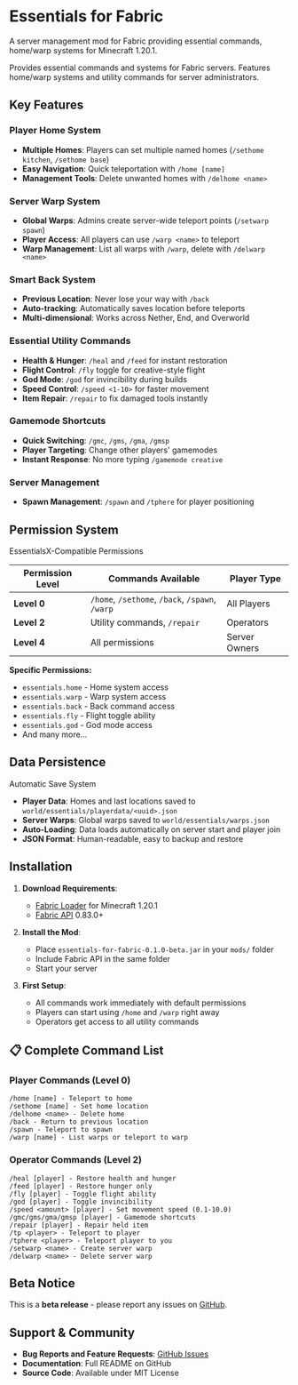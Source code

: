 # Essentials for Fabric

A server management mod for Fabric providing essential commands, home/warp systems for Minecraft 1.20.1.

Provides essential commands and systems for Fabric servers. Features home/warp systems and utility commands for server administrators.

## Key Features

### Player Home System
- **Multiple Homes**: Players can set multiple named homes (`/sethome kitchen`, `/sethome base`)
- **Easy Navigation**: Quick teleportation with `/home [name]`
- **Management Tools**: Delete unwanted homes with `/delhome <name>`

### Server Warp System 
- **Global Warps**: Admins create server-wide teleport points (`/setwarp spawn`)
- **Player Access**: All players can use `/warp <name>` to teleport
- **Warp Management**: List all warps with `/warp`, delete with `/delwarp <name>`

### Smart Back System
- **Previous Location**: Never lose your way with `/back`
- **Auto-tracking**: Automatically saves location before teleports
- **Multi-dimensional**: Works across Nether, End, and Overworld

### Essential Utility Commands
- **Health & Hunger**: `/heal` and `/feed` for instant restoration
- **Flight Control**: `/fly` toggle for creative-style flight
- **God Mode**: `/god` for invincibility during builds
- **Speed Control**: `/speed <1-10>` for faster movement
- **Item Repair**: `/repair` to fix damaged tools instantly

### Gamemode Shortcuts
- **Quick Switching**: `/gmc`, `/gms`, `/gma`, `/gmsp`
- **Player Targeting**: Change other players' gamemodes
- **Instant Response**: No more typing `/gamemode creative`

### Server Management
- **Spawn Management**: `/spawn` and `/tphere` for player positioning


## Permission System

EssentialsX-Compatible Permissions

| Permission Level | Commands Available | Player Type |
|------------------|-------------------|-------------|
| **Level 0** | `/home`, `/sethome`, `/back`, `/spawn`, `/warp` | All Players |
| **Level 2** | Utility commands, `/repair` | Operators |
| **Level 4** | All permissions | Server Owners |

**Specific Permissions:**
- `essentials.home` - Home system access
- `essentials.warp` - Warp system access  
- `essentials.back` - Back command access
- `essentials.fly` - Flight toggle ability
- `essentials.god` - God mode access
- And many more...

## Data Persistence

Automatic Save System
- **Player Data**: Homes and last locations saved to `world/essentials/playerdata/<uuid>.json`
- **Server Warps**: Global warps saved to `world/essentials/warps.json`
- **Auto-Loading**: Data loads automatically on server start and player join
- **JSON Format**: Human-readable, easy to backup and restore

## Installation

1. **Download Requirements**:
   - [Fabric Loader](https://fabricmc.net/use/) for Minecraft 1.20.1
   - [Fabric API](https://modrinth.com/mod/fabric-api) 0.83.0+

2. **Install the Mod**:
   - Place `essentials-for-fabric-0.1.0-beta.jar` in your `mods/` folder
   - Include Fabric API in the same folder
   - Start your server

3. **First Setup**:
   - All commands work immediately with default permissions
   - Players can start using `/home` and `/warp` right away
   - Operators get access to all utility commands

## 📋 Complete Command List

### **Player Commands (Level 0)**
```
/home [name] - Teleport to home
/sethome [name] - Set home location  
/delhome <name> - Delete home
/back - Return to previous location
/spawn - Teleport to spawn
/warp [name] - List warps or teleport to warp
```

### **Operator Commands (Level 2)**
```
/heal [player] - Restore health and hunger
/feed [player] - Restore hunger only
/fly [player] - Toggle flight ability
/god [player] - Toggle invincibility
/speed <amount> [player] - Set movement speed (0.1-10.0)
/gmc/gms/gma/gmsp [player] - Gamemode shortcuts
/repair [player] - Repair held item
/tp <player> - Teleport to player
/tphere <player> - Teleport player to you
/setwarp <name> - Create server warp
/delwarp <name> - Delete server warp
```

## Beta Notice

This is a **beta release** - please report any issues on [GitHub](https://github.com/essentialsforfabric/essentials-for-fabric/issues). 

## Support & Community

- **Bug Reports and Feature Requests**: [GitHub Issues](https://github.com/essentialsforfabric/essentials-for-fabric/issues)
- **Documentation**: Full README on GitHub
- **Source Code**: Available under MIT License